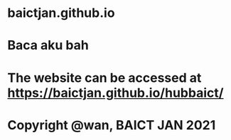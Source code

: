 # baictjan.github.io
# Baca aku bah
# The website can be accessed at https://baictjan.github.io/hubbaict/
# Copyright @wan, BAICT JAN 2021
